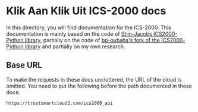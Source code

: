 # Klik Aan Klik Uit ICS-2000 docs

In this directory, you will find documentation for the ICS-2000. This documentation is mainly based on the code
of [Stijn-Jacobs ICS2000-Python library](https://github.com/Stijn-Jacobs/ICS2000-Python), partially on the code
of [bp-ouhaha's fork of the ICS2000-Python library](https://github.com/bp-ouhaha/ICS2000-Python)
and partially on my own research.


## Base URL
To make the requests in these docs uncluttered, the URL of the cloud is omitted.
You need to put the following before the path documented in these docs:

```
https://trustsmartcloud2.com/ics2000_api
```
